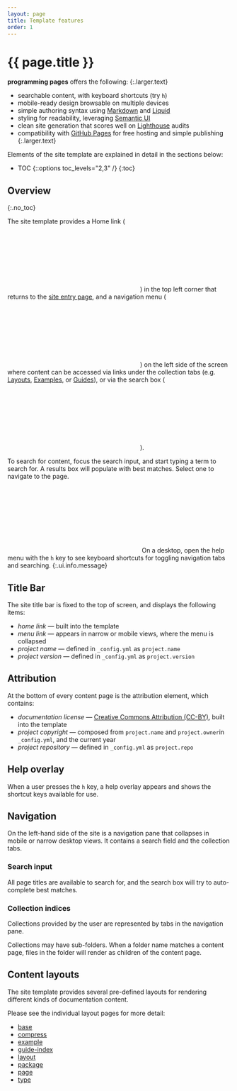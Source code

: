 ```yaml
---
layout: page
title: Template features
order: 1
---
```


# {{ page.title }}

**programming pages** offers the following:
{:.larger.text}

- searchable content, with keyboard shortcuts (try `h`)
- mobile-ready design browsable on multiple devices
- simple authoring syntax using [Markdown](/examples/sampler/#/examples/) and [Liquid][liquid]
- styling for readability, leveraging [Semantic UI][semantic-ui]
- clean site generation that scores well on [Lighthouse][lighthouse] audits
- compatibility with [GitHub Pages][ghpages] for free hosting and simple publishing
{:.larger.text}

Elements of the site template are explained in detail in the sections below:

- TOC
{::options toc_levels="2,3" /}
{:toc}

## Overview
{:.no_toc}

The site template provides a Home link (&nbsp;<i><svg class="icon"><use xlink:href="#home" /></svg></i>) in the top left corner that returns to the [site entry page][homepage], and a navigation menu (&nbsp;<i><svg class="icon"><use xlink:href="#bars" /></svg></i>) on the left side of the screen where content can be accessed via links under the collection tabs (e.g. [Layouts](#/api "toggle the Layouts collection"), [Examples](#/examples "toggle the Examples collection"), or [Guides](#/guides "toggle the Guides collection")), or via the search box (&nbsp;<i><svg class="icon"><use xlink:href="#magnifier" /></svg></i>).

To search for content, focus the search input, and start typing a term to search for. A results box will populate with best matches. Select one to navigate to the page.

<i><svg class="icon"><use xlink:href="#info-circle" /></svg></i>
On a desktop, open the help menu with the `h` key to see keyboard shortcuts for toggling navigation tabs and searching.
{:.ui.info.message}


## Title Bar

The site title bar is fixed to the top of screen, and displays the following items:

- _home link_ &mdash; built into the template
- _menu link_ &mdash; appears in narrow or mobile views, where the menu is collapsed
- _project name_ &mdash; defined in `_config.yml` as `project.name`
- _project version_ &mdash; defined in `_config.yml` as `project.version`


## Attribution

At the bottom of every content page is the attribution element, which contains:

- _documentation license_ &mdash; [Creative Commons Attribution (CC-BY)][cc-by], built into the template
- _project copyright_ &mdash; composed from `project.name` and `project.owner`in `_config.yml`, and the current year
- _project repository_ &mdash; defined in `_config.yml` as `project.repo`


## Help overlay

When a user presses the `h` key, a help overlay appears and shows the shortcut keys available for use.


## Navigation

On the left-hand side of the site is a navigation pane that collapses in mobile or narrow desktop views. It contains a search field and the collection tabs.

### Search input

All page titles are available to search for, and the search box will try to auto-complete best matches.

### Collection indices

Collections provided by the user are represented by tabs in the navigation pane.

Collections may have sub-folders. When a folder name matches a content page, files in the folder will render as children of the content page.

## Content layouts

The site template provides several pre-defined layouts for rendering different kinds of documentation content.

Please see the individual layout pages for more detail:

- [base](/api/base/#/api/)
- [compress](/api/compress/#/api/)
- [example](/api/example/#/api/)
- [guide-index](/api/guide-index/#/api/)
- [layout](/api/layout/#/api/)
- [package](/api/package/#/api/)
- [page](/api/page/#/api/)
- [type](/api/type/#/api/)



[cc-by]: https://creativecommons.org/licenses/by/4.0/ "Creative Commons Attribution 4.0 International (CC BY 4.0)"
[ghpages]: https://pages.github.com/ "Websites for you and your projects. Hosted directly from your GitHub repository"
[homepage]: /guides/Authoring-Documentation/#homepage "User-authored homepage"
[liquid]: https://shopify.github.io/liquid/ "Safe, customer-facing template language for flexible web apps"
[lighthouse]: https://developers.google.com/web/tools/lighthouse/ "Lighthouse is an open-source, automated tool for improving the quality of web pages"
[semantic-ui]: https://semantic-ui.com/ "Semantic is a development framework that helps create beautiful, responsive layouts using human-friendly HTML"

